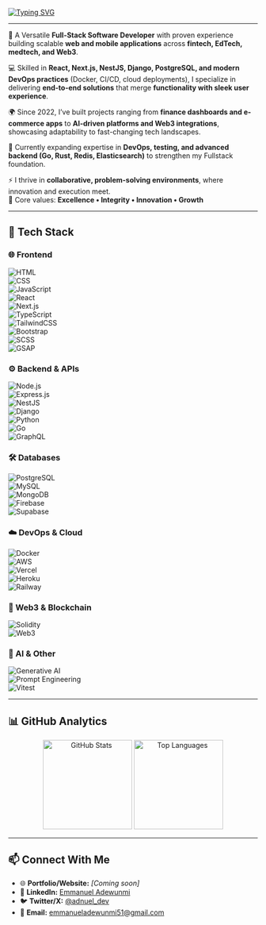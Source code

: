 <!-- Banner / Typing Effect -->
[![Typing SVG](https://readme-typing-svg.herokuapp.com?font=Fira+Code&size=28&duration=3000&pause=1000&color=00F7FF&center=true&vCenter=true&width=1000&lines=Hi%2C+I'm+Emmanuel+Adewunmi+(Adenuel);Full-Stack+Developer;Building+Web+%26+Mobile+Apps;FinTech+%7C+EdTech+%7C+MedTech+%7C+Web3;Lover+of+AI+%26+DevOps)](https://git.io/typing-svg)

---

 

🚀 A Versatile **Full-Stack Software Developer** with proven experience building scalable **web and mobile applications** across **fintech, EdTech, medtech, and Web3**.  

💻 Skilled in **React, Next.js, NestJS, Django, PostgreSQL, and modern DevOps practices** (Docker, CI/CD, cloud deployments), I specialize in delivering **end-to-end solutions** that merge **functionality with sleek user experience**.  

🌍 Since 2022, I’ve built projects ranging from **finance dashboards and e-commerce apps** to **AI-driven platforms and Web3 integrations**, showcasing adaptability to fast-changing tech landscapes.  

🔧 Currently expanding expertise in **DevOps, testing, and advanced backend (Go, Rust, Redis, Elasticsearch)** to strengthen my Fullstack foundation.  

⚡ I thrive in **collaborative, problem-solving environments**, where innovation and execution meet.  
📌 Core values: **Excellence • Integrity • Innovation • Growth**  

---

## 🚀 Tech Stack  

### 🌐 Frontend  
![HTML](https://img.shields.io/badge/HTML5-E34F26?style=for-the-badge&logo=html5&logoColor=white)  
![CSS](https://img.shields.io/badge/CSS3-1572B6?style=for-the-badge&logo=css3&logoColor=white)  
![JavaScript](https://img.shields.io/badge/JavaScript-323330?style=for-the-badge&logo=javascript&logoColor=F7DF1E)  
![React](https://img.shields.io/badge/React-20232A?style=for-the-badge&logo=react&logoColor=61DAFB)  
![Next.js](https://img.shields.io/badge/Next.js-000000?style=for-the-badge&logo=nextdotjs&logoColor=white)  
![TypeScript](https://img.shields.io/badge/TypeScript-007ACC?style=for-the-badge&logo=typescript&logoColor=white)  
![TailwindCSS](https://img.shields.io/badge/Tailwind_CSS-38B2AC?style=for-the-badge&logo=tailwind-css&logoColor=white)  
![Bootstrap](https://img.shields.io/badge/Bootstrap-563D7C?style=for-the-badge&logo=bootstrap&logoColor=white)  
![SCSS](https://img.shields.io/badge/SCSS-CC6699?style=for-the-badge&logo=sass&logoColor=white)  
![GSAP](https://img.shields.io/badge/GSAP-88CE02?style=for-the-badge&logo=greensock&logoColor=white)  

### ⚙️ Backend & APIs  
![Node.js](https://img.shields.io/badge/Node.js-43853D?style=for-the-badge&logo=node.js&logoColor=white)  
![Express.js](https://img.shields.io/badge/Express.js-404D59?style=for-the-badge)  
![NestJS](https://img.shields.io/badge/NestJS-E0234E?style=for-the-badge&logo=nestjs&logoColor=white)  
![Django](https://img.shields.io/badge/Django-092E20?style=for-the-badge&logo=django&logoColor=green)  
![Python](https://img.shields.io/badge/Python-3776AB?style=for-the-badge&logo=python&logoColor=yellow)  
![Go](https://img.shields.io/badge/Go-00ADD8?style=for-the-badge&logo=go&logoColor=white)  
![GraphQL](https://img.shields.io/badge/GraphQL-E10098?style=for-the-badge&logo=graphql&logoColor=white)  

### 🛠 Databases  
![PostgreSQL](https://img.shields.io/badge/PostgreSQL-316192?style=for-the-badge&logo=postgresql&logoColor=white)  
![MySQL](https://img.shields.io/badge/MySQL-005C84?style=for-the-badge&logo=mysql&logoColor=white)  
![MongoDB](https://img.shields.io/badge/MongoDB-4EA94B?style=for-the-badge&logo=mongodb&logoColor=white)  
![Firebase](https://img.shields.io/badge/Firebase-FFCA28?style=for-the-badge&logo=firebase&logoColor=black)  
![Supabase](https://img.shields.io/badge/Supabase-3ECF8E?style=for-the-badge&logo=supabase&logoColor=white)  

### ☁️ DevOps & Cloud  
![Docker](https://img.shields.io/badge/Docker-2496ED?style=for-the-badge&logo=docker&logoColor=white)  
![AWS](https://img.shields.io/badge/Amazon_AWS-FF9900?style=for-the-badge&logo=amazonaws&logoColor=white)  
![Vercel](https://img.shields.io/badge/Vercel-000000?style=for-the-badge&logo=vercel&logoColor=white)  
![Heroku](https://img.shields.io/badge/Heroku-430098?style=for-the-badge&logo=heroku&logoColor=white)  
![Railway](https://img.shields.io/badge/Railway-0B0D0E?style=for-the-badge&logo=railway&logoColor=white)  

### 🔗 Web3 & Blockchain  
![Solidity](https://img.shields.io/badge/Solidity-363636?style=for-the-badge&logo=solidity&logoColor=white)  
![Web3](https://img.shields.io/badge/Web3-F16822?style=for-the-badge&logo=web3.js&logoColor=white)  

### 🤖 AI & Other  
![Generative AI](https://img.shields.io/badge/Generative_AI-000000?style=for-the-badge&logo=openai&logoColor=white)  
![Prompt Engineering](https://img.shields.io/badge/Prompt_Engineering-4A90E2?style=for-the-badge&logo=ai&logoColor=white)  
![Vitest](https://img.shields.io/badge/Vitest-729B1B?style=for-the-badge&logo=vitest&logoColor=white)  

---

## 📊 GitHub Analytics  

<p align="center">
  <img src="https://github-readme-stats.vercel.app/api?username=adenueltech&show_icons=true&theme=radical" alt="GitHub Stats" height="180em" />
  <img src="https://github-readme-stats.vercel.app/api/top-langs/?username=adenueltech&layout=compact&theme=radical" alt="Top Languages" height="180em" />
</p>

---

## 📫 Connect With Me  

- 🌐 **Portfolio/Website:** *[Coming soon]*  
- 💼 **LinkedIn:** [Emmanuel Adewunmi](https://www.linkedin.com/in/emmanuel-adewunmi-613512308/)  
- 🐦 **Twitter/X:** [@adnuel_dev](https://twitter.com/adnuel_dev)  
- 📧 **Email:** emmanueladewunmi51@gmail.com  

